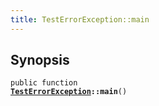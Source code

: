 ```yaml
---
title: TestErrorException::main
---
```


## Synopsis

<code>public function <b><a href="TestErrorException">TestErrorException</a>::main</b>()</code>

